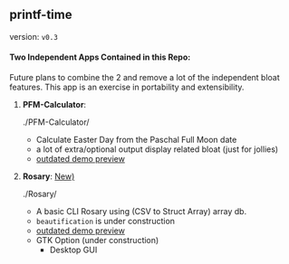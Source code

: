 ## printf-time

version: ```v0.3```

#### Two Independent Apps Contained in this Repo:

Future plans to combine the 2 and remove a lot of the independent bloat features. This app is an exercise in portability and extensibility.

1. __PFM-Calculator__:

	./PFM-Calculator/

	* Calculate Easter Day from the Paschal Full Moon date
	* a lot of extra/optional output display related bloat (just for jollies)
	* [outdated demo preview](https://asciinema.org/a/232779)

2. __Rosary__:  [New)](./Rosary)

	./Rosary/

	* A basic CLI Rosary using (CSV to Struct Array) array db.
	* ```beautification``` is under construction
	* [outdated demo preview](https://asciinema.org/a/262232)
	* GTK Option (under construction)
		* Desktop GUI
